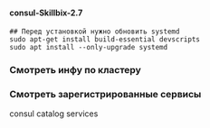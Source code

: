 #### consul-Skillbix-2.7

```
## Перед установкой нужно обновить systemd
sudo apt-get install build-essential devscripts
sudo apt install --only-upgrade systemd

```
### Смотреть инфу по кластеру

### Смотреть зарегистрированные сервисы
consul catalog services

